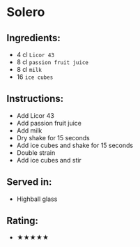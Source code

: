 # Solero

## Ingredients:
- 4 cl `Licor 43`
- 8 cl `passion fruit juice`
- 8 cl `milk`
- 16 `ice cubes`

## Instructions:
- Add Licor 43
- Add passion fruit juice
- Add milk
- Dry shake for 15 seconds
- Add ice cubes and shake for 15 seconds
- Double strain
- Add ice cubes and stir

## Served in:
- Highball glass

## Rating:
- ★★★★★